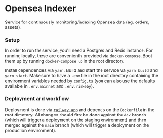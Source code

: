 # Opensea Indexer

Service for continuously monitoring/indexing Opensea data (eg. orders, assets).

### Setup

In order to run the service, you'll need a Postgres and Redis instance. For running locally, these are conveniently provided via `docker-compose`. Boot them up by running `docker-compose up` in the root directory.

Install dependencies via `yarn`. Build and start the service via `yarn build` and `yarn start`. Make sure to have a `.env` file in the root directory containing the environment variables needed by [`config.ts`](./src/config.ts) (you can also use the defaults available in `.env.mainnet` and `.env.rinkeby`).

### Deployment and workflow

Deployment is done via [`railway.app`](https://railway.app/) and depends on the `Dockerfile` in the root directory. All changes should first be done against the `dev` branch (which will trigger a deployment on the staging environment) and then merged against the `main` branch (which will trigger a deployment on the production environment).
